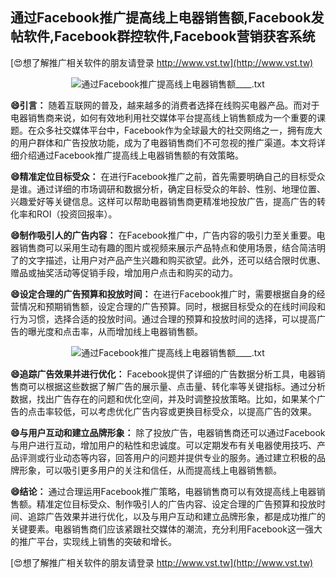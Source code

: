 ## **通过Facebook推广提高线上电器销售额,Facebook发帖软件,Facebook群控软件,Facebook营销获客系统**

[😍想了解推广相关软件的朋友请登录 http://www.vst.tw](http://www.vst.tw)

 <center><img src="https://vst.tw/MP4/tuiguang/png/6.png" alt="通过Facebook推广提高线上电器销售额____.txt"></center>

**😄引言：**
随着互联网的普及，越来越多的消费者选择在线购买电器产品。而对于电器销售商来说，如何有效地利用社交媒体平台提高线上销售额成为一个重要的课题。在众多社交媒体平台中，Facebook作为全球最大的社交网络之一，拥有庞大的用户群体和广告投放功能，成为了电器销售商们不可忽视的推广渠道。本文将详细介绍通过Facebook推广提高线上电器销售额的有效策略。

**😄精准定位目标受众：**
在进行Facebook推广之前，首先需要明确自己的目标受众是谁。通过详细的市场调研和数据分析，确定目标受众的年龄、性别、地理位置、兴趣爱好等关键信息。这样可以帮助电器销售商更精准地投放广告，提高广告的转化率和ROI（投资回报率）。

**😄制作吸引人的广告内容：**
在Facebook推广中，广告内容的吸引力至关重要。电器销售商可以采用生动有趣的图片或视频来展示产品特点和使用场景，结合简洁明了的文字描述，让用户对产品产生兴趣和购买欲望。此外，还可以结合限时优惠、赠品或抽奖活动等促销手段，增加用户点击和购买的动力。

**😄设定合理的广告预算和投放时间：**
在进行Facebook推广时，需要根据自身的经营情况和预期销售额，设定合理的广告预算。同时，根据目标受众的在线时间段和行为习惯，选择合适的投放时间。通过合理的预算和投放时间的选择，可以提高广告的曝光度和点击率，从而增加线上电器销售额。

 <center><img src="https://vst.tw/MP4/tuiguang/png/3.png" alt="通过Facebook推广提高线上电器销售额____.txt"></center>

**😄追踪广告效果并进行优化：**
Facebook提供了详细的广告数据分析工具，电器销售商可以根据这些数据了解广告的展示量、点击量、转化率等关键指标。通过分析数据，找出广告存在的问题和优化空间，并及时调整投放策略。比如，如果某个广告的点击率较低，可以考虑优化广告内容或更换目标受众，以提高广告的效果。

**😄与用户互动和建立品牌形象：**
除了投放广告，电器销售商还可以通过Facebook与用户进行互动，增加用户的粘性和忠诚度。可以定期发布有关电器使用技巧、产品评测或行业动态等内容，回答用户的问题并提供专业的服务。通过建立积极的品牌形象，可以吸引更多用户的关注和信任，从而提高线上电器销售额。

**😄结论：**
通过合理运用Facebook推广策略，电器销售商可以有效提高线上电器销售额。精准定位目标受众、制作吸引人的广告内容、设定合理的广告预算和投放时间、追踪广告效果并进行优化，以及与用户互动和建立品牌形象，都是成功推广的关键要素。电器销售商们应该紧跟社交媒体的潮流，充分利用Facebook这一强大的推广平台，实现线上销售的突破和增长。

[😍想了解推广相关软件的朋友请登录 http://www.vst.tw](http://www.vst.tw)



